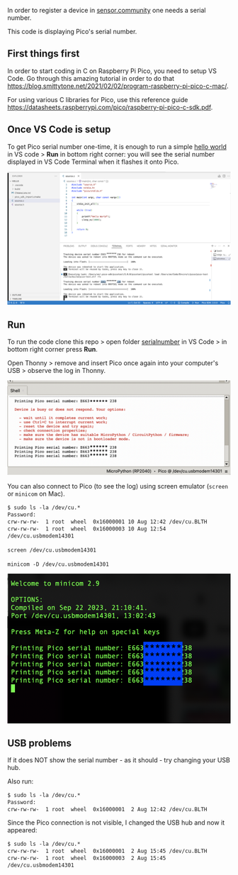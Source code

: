 In order to register a device in [sensor.community](https://sensor.community/en/) one needs a serial number. 

This code is displaying Pico's serial number. 

First things first
------------------

In order to start coding in C on Raspberry Pi Pico, you need to setup VS Code. Go through this amazing tutorial in order to do that https://blog.smittytone.net/2021/02/02/program-raspberry-pi-pico-c-mac/. 

For using various C libraries for Pico, use this reference guide https://datasheets.raspberrypi.com/pico/raspberry-pi-pico-c-sdk.pdf. 

Once VS Code is setup
---------------------

To get Pico serial number one-time, it is enough to run a simple [hello world](../hello/source.c) in VS code > **Run** in bottom right corner: you will see the serial number displayed in VS Code Terminal when it flashes it onto Pico. 

![pico flashing in VS Code](doc/serial%20number%20in%20VS%20Code%20when%20flashing.png)

Run
---

To run the code clone this repo > open folder [serialnumber](./) in VS Code > in bottom right corner press **Run**. 

Open Thonny > remove and insert Pico once again into your computer's USB > observe the log in Thonny.

![code running in Pico](doc/serial%20number%20code%20running%20on%20Pico%20as%20seen%20in%20Thonny.png)

You can also connect to Pico (to see the log) using screen emulator (`screen` or `minicom` on Mac). 

    $ sudo ls -la /dev/cu.*
    Password:
    crw-rw-rw-  1 root  wheel  0x16000001 10 Aug 12:42 /dev/cu.BLTH
    crw-rw-rw-  1 root  wheel  0x16000003 10 Aug 12:54 /dev/cu.usbmodem14301

    screen /dev/cu.usbmodem14301
    
    minicom -D /dev/cu.usbmodem14301

![minicom serial display](./doc/minicom%20serial%20display.png)

USB problems
------------

If it does NOT show the serial number - as it should - try changing your USB hub. 

Also run: 
    
    $ sudo ls -la /dev/cu.*
    Password:
    crw-rw-rw-  1 root  wheel  0x16000001  2 Aug 12:42 /dev/cu.BLTH

Since the Pico connection is not visible, I changed the USB hub and now it appeared: 

    $ sudo ls -la /dev/cu.*
    crw-rw-rw-  1 root  wheel  0x16000001  2 Aug 15:45 /dev/cu.BLTH
    crw-rw-rw-  1 root  wheel  0x16000003  2 Aug 15:45 /dev/cu.usbmodem14301

